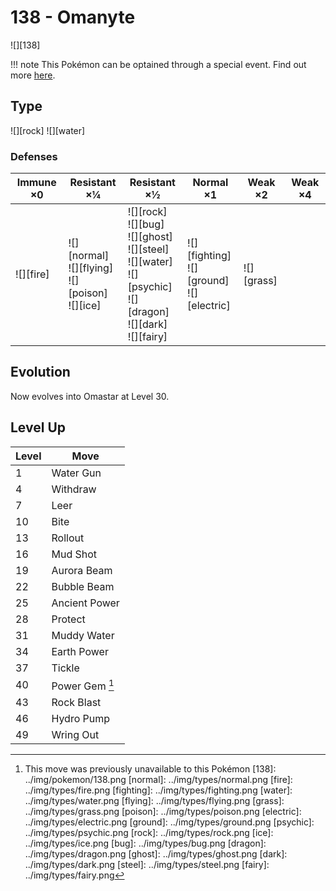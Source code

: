 # 138 - Omanyte
![][138]

!!! note
    This Pokémon can be optained through a special event. Find out more [here](../../special_events/#fossil-pokemon).

## Type

![][rock]  ![][water]

### Defenses

Immune ×0 | Resistant ×¼ | Resistant ×½ | Normal ×1 | Weak ×2 | Weak ×4
---       | ---          | ---          | ---       | ---     | ---
| ![][fire]<br> | ![][normal]<br> ![][flying]<br> ![][poison]<br> ![][ice]<br> | ![][rock]<br> ![][bug]<br> ![][ghost]<br> ![][steel]<br> ![][water]<br> ![][psychic]<br> ![][dragon]<br> ![][dark]<br> ![][fairy]<br> | ![][fighting]<br> ![][ground]<br> ![][electric]<br> | ![][grass]<br> | 

## Evolution
Now evolves into Omastar at Level 30.

## Level Up

Level | Move
---   | ---
  1   | Water Gun
  4   | Withdraw
  7   | Leer
 10   | Bite
 13   | Rollout
 16   | Mud Shot
 19   | Aurora Beam
 22   | Bubble Beam
 25   | Ancient Power
 28   | Protect
 31   | Muddy Water
 34   | Earth Power
 37   | Tickle
 40   | Power Gem [^1]
 43   | Rock Blast
 46   | Hydro Pump
 49   | Wring Out

[^1]: This move was previously unavailable to this Pokémon
[138]: ../img/pokemon/138.png
[normal]: ../img/types/normal.png
[fire]: ../img/types/fire.png
[fighting]: ../img/types/fighting.png
[water]: ../img/types/water.png
[flying]: ../img/types/flying.png
[grass]: ../img/types/grass.png
[poison]: ../img/types/poison.png
[electric]: ../img/types/electric.png
[ground]: ../img/types/ground.png
[psychic]: ../img/types/psychic.png
[rock]: ../img/types/rock.png
[ice]: ../img/types/ice.png
[bug]: ../img/types/bug.png
[dragon]: ../img/types/dragon.png
[ghost]: ../img/types/ghost.png
[dark]: ../img/types/dark.png
[steel]: ../img/types/steel.png
[fairy]: ../img/types/fairy.png
